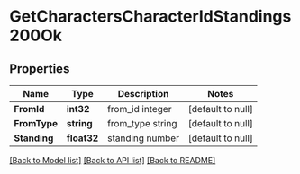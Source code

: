 # GetCharactersCharacterIdStandings200Ok

## Properties
Name | Type | Description | Notes
------------ | ------------- | ------------- | -------------
**FromId** | **int32** | from_id integer | [default to null]
**FromType** | **string** | from_type string | [default to null]
**Standing** | **float32** | standing number | [default to null]

[[Back to Model list]](../README.md#documentation-for-models) [[Back to API list]](../README.md#documentation-for-api-endpoints) [[Back to README]](../README.md)

